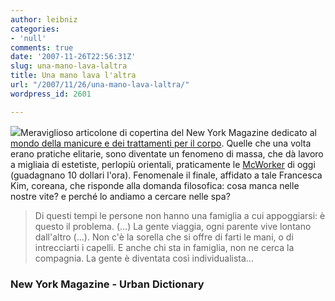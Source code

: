 ```yaml
---
author: leibniz
categories:
- 'null'
comments: true
date: '2007-11-26T22:56:31Z'
slug: una-mano-lava-laltra
title: Una mano lava l'altra
url: "/2007/11/26/una-mano-lava-laltra/"
wordpress_id: 2601

---
```

![](https://nymag.com/nymag/toc/cover_spa071203.jpg)Meraviglioso articolone di copertina del New York Magazine dedicato al [mondo della manicure e dei trattamenti per il corpo](https://nymag.com/beauty/features/41280/). Quelle che una volta erano pratiche elitarie, sono diventate un fenomeno di massa, che dà lavoro a migliaia di estetiste, perlopiù orientali, praticamente le [McWorker](https://www.urbandictionary.com/define.php?term=McWorker) di oggi (guadagnano 10 dollari l'ora). Fenomenale il finale, affidato a tale Francesca Kim, coreana, che risponde alla domanda filosofica: cosa manca nelle nostre vite? e perché lo andiamo a cercare nelle spa? 

> Di questi tempi le persone non hanno una famiglia a cui appoggiarsi: è questo il problema. (...) La gente viaggia, ogni parente vive lontano dall'altro (...). Non c'è la sorella che si offre di farti le mani, o di intrecciarti i capelli. E anche chi sta in famiglia, non ne cerca la compagnia. La gente è diventata così individualista...    

### New York Magazine - Urban Dictionary
